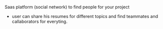 Saas platform (social network) to find people for your project

* user can share his resumes for different topics and find teammates and callaborators for everyting.

